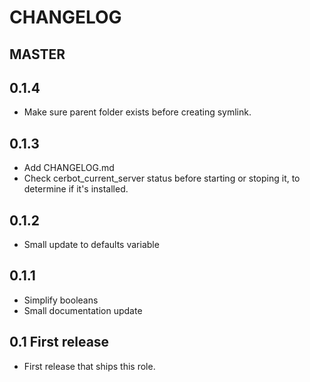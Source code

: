# CHANGELOG

## MASTER

## 0.1.4
* Make sure parent folder exists before creating symlink.

## 0.1.3
* Add CHANGELOG.md
* Check cerbot_current_server status before starting or stoping it,
  to determine if it's installed.

## 0.1.2
* Small update to defaults variable

## 0.1.1
* Simplify booleans
* Small documentation update

## 0.1 First release
* First release that ships this role.

